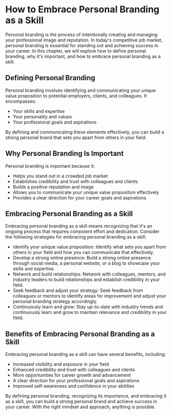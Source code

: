 How to Embrace Personal Branding as a Skill
==================================================================================

Personal branding is the process of intentionally creating and managing your professional image and reputation. In today's competitive job market, personal branding is essential for standing out and achieving success in your career. In this chapter, we will explore how to define personal branding, why it's important, and how to embrace personal branding as a skill.

Defining Personal Branding
--------------------------

Personal branding involves identifying and communicating your unique value proposition to potential employers, clients, and colleagues. It encompasses:

* Your skills and expertise
* Your personality and values
* Your professional goals and aspirations

By defining and communicating these elements effectively, you can build a strong personal brand that sets you apart from others in your field.

Why Personal Branding Is Important
----------------------------------

Personal branding is important because it:

* Helps you stand out in a crowded job market
* Establishes credibility and trust with colleagues and clients
* Builds a positive reputation and image
* Allows you to communicate your unique value proposition effectively
* Provides a clear direction for your career goals and aspirations

Embracing Personal Branding as a Skill
--------------------------------------

Embracing personal branding as a skill means recognizing that it's an ongoing process that requires consistent effort and dedication. Consider the following strategies for embracing personal branding as a skill:

* Identify your unique value proposition: Identify what sets you apart from others in your field and how you can communicate that effectively.
* Develop a strong online presence: Build a strong online presence through social media, a personal website, or a blog to showcase your skills and expertise.
* Network and build relationships: Network with colleagues, mentors, and industry leaders to build relationships and establish credibility in your field.
* Seek feedback and adjust your strategy: Seek feedback from colleagues or mentors to identify areas for improvement and adjust your personal branding strategy accordingly.
* Continuously learn and grow: Stay up-to-date with industry trends and continuously learn and grow to maintain relevance and credibility in your field.

Benefits of Embracing Personal Branding as a Skill
--------------------------------------------------

Embracing personal branding as a skill can have several benefits, including:

* Increased visibility and exposure in your field
* Enhanced credibility and trust with colleagues and clients
* More opportunities for career growth and advancement
* A clear direction for your professional goals and aspirations
* Improved self-awareness and confidence in your abilities

By defining personal branding, recognizing its importance, and embracing it as a skill, you can build a strong personal brand and achieve success in your career. With the right mindset and approach, anything is possible.
